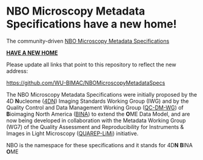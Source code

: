 # NBO Microscopy Metadata Specifications have a new home!

The community-driven [NBO Microscopy Metadata Specifications](https://github.com/WU-BIMAC/NBOMicroscopyMetadataSpecs)

[**HAVE A NEW HOME**](https://github.com/WU-BIMAC/NBOMicroscopyMetadataSpecs)

Please update all links that point to this repository to reflect the new address:

https://github.com/WU-BIMAC/NBOMicroscopyMetadataSpecs


The NBO Microscopy Metadata Specifications were initially proposed by the 4D **N**ucleome ([4DN](https://www.4dnucleome.org/)) Imaging Standards Working Group (IWG) and by the Quality Control and Data Management Working Group ([QC-DM-WG](https://www.bioimagingna.org/qc-dm-wg)) of **B**ioimaging North America ([BINA](https://www.bioimagingna.org/)) to extend the **O**ME Data Model, and are now being developed in collaboration with the Metadata Working Group (WG7) of the Quality Assessment and Reproducibility for Instruments & Images in Light Microscopy ([QUAREP-LiMi](https://quarep.org/)) initiative.

NBO is the namespace for these specifications and it stands for 4D**N** **B**INA **O**ME




